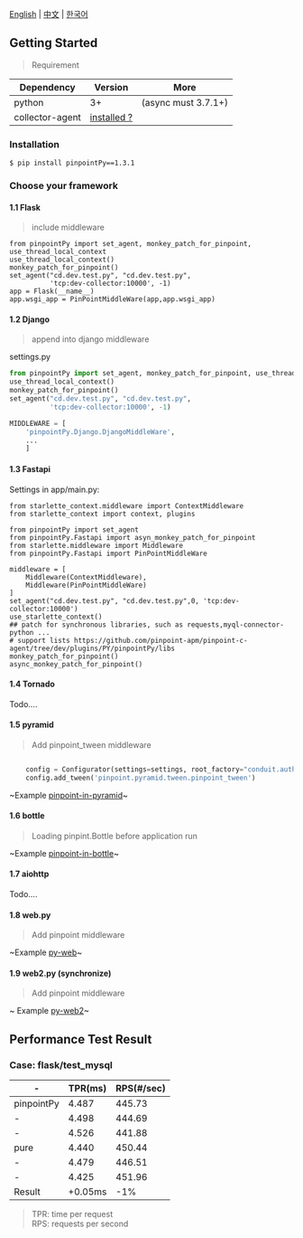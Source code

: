 ﻿[English](Readme.md) | [中文](Readme-CN.md) | [한국어](Readme-KR.md)


## Getting Started

> Requirement

| Dependency      | Version                                     | More                |
| --------------- | ------------------------------------------- | ------------------- |
| python          | 3+                                          | (async must 3.7.1+) |
| collector-agent | [installed ?](../collector-agent/Readme.md) |

### Installation

```shell
$ pip install pinpointPy==1.3.1
```

### Choose your framework

#### 1.1 Flask

> include middleware

```
from pinpointPy import set_agent, monkey_patch_for_pinpoint, use_thread_local_context
use_thread_local_context()
monkey_patch_for_pinpoint()
set_agent("cd.dev.test.py", "cd.dev.test.py",
          'tcp:dev-collector:10000', -1)
app = Flask(__name__)
app.wsgi_app = PinPointMiddleWare(app,app.wsgi_app)
```

#### 1.2 Django

> append into django middleware


settings.py

```python
from pinpointPy import set_agent, monkey_patch_for_pinpoint, use_thread_local_context
use_thread_local_context()
monkey_patch_for_pinpoint()
set_agent("cd.dev.test.py", "cd.dev.test.py",
          'tcp:dev-collector:10000', -1)

MIDDLEWARE = [
    'pinpointPy.Django.DjangoMiddleWare',
    ...
    ]

```
#### 1.3 Fastapi
Settings in app/main.py:
```
from starlette_context.middleware import ContextMiddleware
from starlette_context import context, plugins

from pinpointPy import set_agent
from pinpointPy.Fastapi import asyn_monkey_patch_for_pinpoint
from starlette.middleware import Middleware
from pinpointPy.Fastapi import PinPointMiddleWare

middleware = [
    Middleware(ContextMiddleware),
    Middleware(PinPointMiddleWare)
]
set_agent("cd.dev.test.py", "cd.dev.test.py",0, 'tcp:dev-collector:10000')
use_starlette_context()
## patch for synchronous libraries, such as requests,myql-connector-python ...
# support lists https://github.com/pinpoint-apm/pinpoint-c-agent/tree/dev/plugins/PY/pinpointPy/libs
monkey_patch_for_pinpoint()
async_monkey_patch_for_pinpoint()
```

#### 1.4 Tornado

Todo....

#### 1.5 pyramid

> Add pinpoint_tween middleware

```python

    config = Configurator(settings=settings, root_factory="conduit.auth.RootFactory")
    config.add_tween('pinpoint.pyramid.tween.pinpoint_tween')

```

~Example [pinpoint-in-pyramid](https://github.com/eeliu/pinpoint-in-pyramid)~

#### 1.6 bottle

> Loading pinpint.Bottle before application run

~Example [pinpoint-in-bottle](https://github.com/eeliu/pinpoint-in-bottle)~

#### 1.7 aiohttp

Todo....

#### 1.8 web.py

> Add pinpoint middleware

~Example [py-web](https://github.com/eeliu/pinpoint-in-pyweb)~


#### 1.9 web2.py (synchronize)

> Add pinpoint middleware

~ Example [py-web2](https://github.com/eeliu/pinpoint-in-pyweb2)~


## Performance Test Result

### Case: flask/test_mysql

| -          | TPR(ms) | RPS(#/sec) |
| ---------- | ------- | ---------- |
| pinpointPy | 4.487   | 445.73     |
| -          | 4.498   | 444.69     |
| -          | 4.526   | 441.88     |
| pure       | 4.440   | 450.44     |
| -          | 4.479   | 446.51     |
| -          | 4.425   | 451.96     |
| Result     | +0.05ms | -1%        |

> TPR: time per request         
> RPS: requests per second
